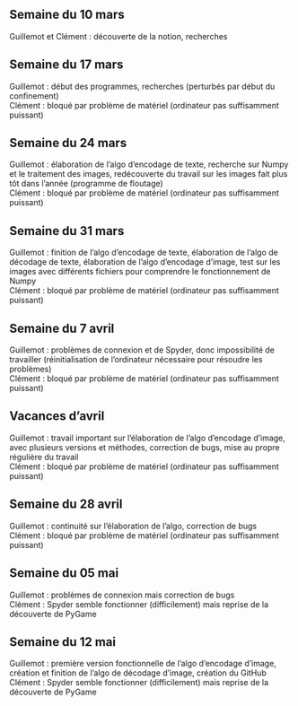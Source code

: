 Semaine du 10 mars
-
Guillemot et Clément : découverte de la notion, recherches  

Semaine du 17 mars
-
Guillemot : début des programmes, recherches (perturbés par début du confinement)  
Clément : bloqué par problème de matériel (ordinateur pas suffisamment puissant)  

Semaine du 24 mars
-
Guillemot : élaboration de l’algo d’encodage de texte, recherche sur Numpy et le traitement des images, redécouverte du travail sur les images fait plus tôt dans l’année (programme de floutage)  
Clément : bloqué par problème de matériel (ordinateur pas suffisamment puissant)  

Semaine du 31 mars
-
Guillemot : finition de l’algo d’encodage de texte, élaboration de l’algo de décodage de texte, élaboration de l’algo d’encodage d’image, test sur les images avec différents fichiers pour comprendre le fonctionnement de Numpy  
Clément : bloqué par problème de matériel (ordinateur pas suffisamment puissant)  

Semaine du 7 avril
-
Guillemot : problèmes de connexion et de Spyder, donc impossibilité de travailler (réinitialisation de l’ordinateur nécessaire pour résoudre les problèmes)  
Clément : bloqué par problème de matériel (ordinateur pas suffisamment puissant)  

Vacances d’avril
-
Guillemot : travail important sur l’élaboration de l’algo d’encodage d’image, avec plusieurs versions et méthodes, correction de bugs, mise au propre régulière du travail  
Clément : bloqué par problème de matériel (ordinateur pas suffisamment puissant)  

Semaine du 28 avril
-
Guillemot : continuité sur l’élaboration de l’algo, correction de bugs  
Clément : bloqué par problème de matériel (ordinateur pas suffisamment puissant)  

Semaine du 05 mai
-
Guillemot : problèmes de connexion mais correction de bugs  
Clément : Spyder semble fonctionner (difficilement) mais reprise de la découverte de PyGame  

Semaine du 12 mai
-
Guillemot : première version fonctionnelle de l’algo d’encodage d’image, création et finition de l’algo de décodage d’image, création du GitHub  
Clément : Spyder semble fonctionner (difficilement) mais reprise de la découverte de PyGame  

